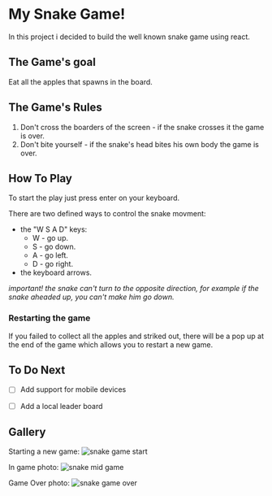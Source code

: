 # My Snake Game!
In this project i decided to build the well known snake game using react.

## The Game's goal
Eat all the apples that spawns in the board.

## The Game's Rules
1) Don't cross the boarders of the screen - if the snake crosses it the game is over.
2) Don't bite yourself - if the snake's head bites his own body the game is over.


## How To Play
To start the play just press enter on your keyboard.

There are two defined ways to control the snake movment:

* the "W S A D" keys:
  * W - go up.
  * S - go down.
  * A - go left.
  * D - go right.
* the keyboard arrows.

_important! the snake can't turn to the opposite direction, for example if the snake aheaded up, you can't make him go down._

### Restarting the game
If you failed to collect all the apples and striked out, there will be a pop up at the end of the game which allows you to restart a new game.


## To Do Next
- [ ] Add support for mobile devices
- [ ] Add a local leader board 


## Gallery
Starting a new game:
![snake game start](https://user-images.githubusercontent.com/64268905/189549098-6f4dd00a-dc2f-455b-af0c-3c3e1a245bf2.png)

In game photo: 
![snake mid game](https://user-images.githubusercontent.com/64268905/189549158-bbb3292b-7b7f-4482-9d89-0c0dcabdb19d.png)

Game Over photo:
![snake game over](https://user-images.githubusercontent.com/64268905/189549183-b0a4f8c9-55fe-4880-b6b9-71bf437ffab7.png)



